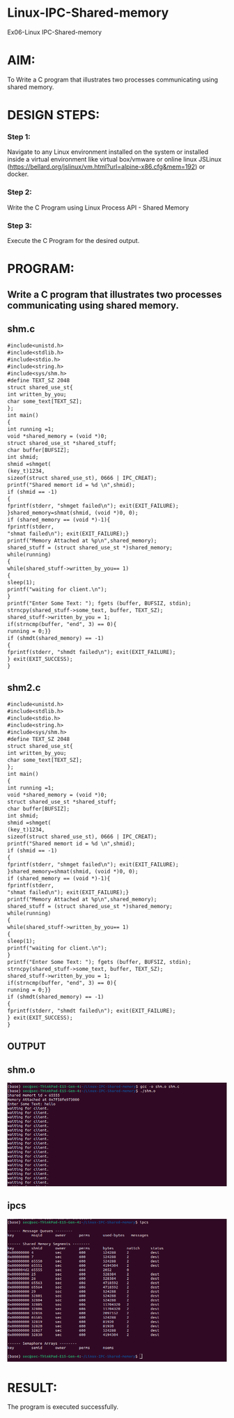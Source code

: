 # Linux-IPC-Shared-memory
Ex06-Linux IPC-Shared-memory

# AIM:
To Write a C program that illustrates two processes communicating using shared memory.

# DESIGN STEPS:

### Step 1:

Navigate to any Linux environment installed on the system or installed inside a virtual environment like virtual box/vmware or online linux JSLinux (https://bellard.org/jslinux/vm.html?url=alpine-x86.cfg&mem=192) or docker.

### Step 2:

Write the C Program using Linux Process API - Shared Memory

### Step 3:

Execute the C Program for the desired output. 

# PROGRAM:

## Write a C program that illustrates two processes communicating using shared memory.

## shm.c
```
#include<unistd.h>
#include<stdlib.h>
#include<stdio.h>
#include<string.h>
#include<sys/shm.h>
#define TEXT_SZ 2048
struct shared_use_st{
int written_by_you;
char some_text[TEXT_SZ];
};
int main()
{
int running =1;
void *shared_memory = (void *)0;
struct shared_use_st *shared_stuff;
char buffer[BUFSIZ];
int shmid;
shmid =shmget(
(key_t)1234,
sizeof(struct shared_use_st), 0666 | IPC_CREAT);
printf("Shared memort id = %d \n",shmid);
if (shmid == -1)
{
fprintf(stderr, "shmget failed\n"); exit(EXIT_FAILURE);
}shared_memory=shmat(shmid, (void *)0, 0);
if (shared_memory == (void *)-1){
fprintf(stderr,
"shmat failed\n"); exit(EXIT_FAILURE);}
printf("Memory Attached at %p\n",shared_memory);
shared_stuff = (struct shared_use_st *)shared_memory;
while(running)
{
while(shared_stuff->written_by_you== 1)
{
sleep(1);
printf("waiting for client.\n");
}
printf("Enter Some Text: "); fgets (buffer, BUFSIZ, stdin);
strncpy(shared_stuff->some_text, buffer, TEXT_SZ);
shared_stuff->written_by_you = 1;
if(strncmp(buffer, "end", 3) == 0){
running = 0;}}
if (shmdt(shared_memory) == -1)
{
fprintf(stderr, "shmdt failed\n"); exit(EXIT_FAILURE);
} exit(EXIT_SUCCESS);
}
```
## shm2.c
```
#include<unistd.h>
#include<stdlib.h>
#include<stdio.h>
#include<string.h>
#include<sys/shm.h>
#define TEXT_SZ 2048
struct shared_use_st{
int written_by_you;
char some_text[TEXT_SZ];
};
int main()
{
int running =1;
void *shared_memory = (void *)0;
struct shared_use_st *shared_stuff;
char buffer[BUFSIZ];
int shmid;
shmid =shmget(
(key_t)1234,
sizeof(struct shared_use_st), 0666 | IPC_CREAT);
printf("Shared memort id = %d \n",shmid);
if (shmid == -1)
{
fprintf(stderr, "shmget failed\n"); exit(EXIT_FAILURE);
}shared_memory=shmat(shmid, (void *)0, 0);
if (shared_memory == (void *)-1){
fprintf(stderr,
"shmat failed\n"); exit(EXIT_FAILURE);}
printf("Memory Attached at %p\n",shared_memory);
shared_stuff = (struct shared_use_st *)shared_memory;
while(running)
{
while(shared_stuff->written_by_you== 1)
{
sleep(1);
printf("waiting for client.\n");
}
printf("Enter Some Text: "); fgets (buffer, BUFSIZ, stdin);
strncpy(shared_stuff->some_text, buffer, TEXT_SZ);
shared_stuff->written_by_you = 1;
if(strncmp(buffer, "end", 3) == 0){
running = 0;}}
if (shmdt(shared_memory) == -1)
{
fprintf(stderr, "shmdt failed\n"); exit(EXIT_FAILURE);
} exit(EXIT_SUCCESS);
}
```




## OUTPUT
## shm.o
![alt text](image-2.png)

## ipcs
![alt text](image-1.png)
# RESULT:
The program is executed successfully.
